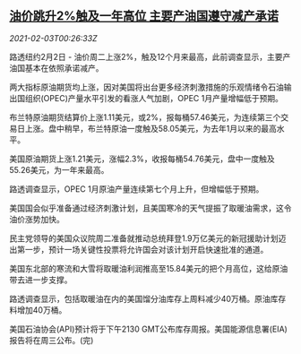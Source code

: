 <!--1612315401000-->
[油价跳升2%触及一年高位 主要产油国遵守减产承诺](https://cn.reuters.com/article/oil-close-0202-tues-idCNKBS2A301G)
------

<div><i>2021-02-03T00:26:33Z</i></div><p>路透纽约2月2日 - 油价周二上涨2%，触及12个月来最高，此前调查显示，主要产油国基本在依照承诺减产。</p><p>两大指标原油期货均上涨，因对美国将出台更多经济刺激措施的乐观情绪令石油输出国组织(OPEC)产量水平引发的看涨人气加剧，OPEC 1月产量增幅低于预期。</p><p>布兰特原油期货结算价上涨1.11美元，或2%，报每桶57.46美元，为连续第三个交易日上涨。盘中稍早，布兰特原油一度触及58.05美元，为去年1月以来的最高水平。</p><p>美国原油期货上涨1.21美元，涨幅2.3%，收报每桶54.76美元，盘中一度触及55.26美元，为一年来最高。</p><p>路透调查显示，OPEC 1月原油产量连续第七个月上升，但增幅低于预期。</p><p>美国国会似乎准备通过经济刺激计划，且美国寒冷的天气提振了取暖油需求，这令油价涨势加快。</p><p>民主党领导的美国众议院周二准备就推动总统拜登1.9万亿美元的新冠援助计划迈出第一步，预计一场关键性投票将允许国会对该计划开启快速批准的通道。</p><p>美国东北部的寒流和大雪将取暖油利润推高至15.84美元的把个月高位，这给原油带去进一步支撑。</p><p>路透调查显示，包括取暖油在内的美国馏分油库存上周料减少40万桶。原油库存料增加40万桶。</p><p>美国石油协会(API)预计将于下午2130 GMT公布库存周报。美国能源信息署(EIA)报告将在周三公布。(完)</p>

